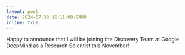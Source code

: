 ```yaml
---
layout: post
date: 2024-07-30 16:11:00-0400
inline: true
---
```


Happy to announce that I will be joining the Discovery Team at Google DeepMind as a Research Scientist this November!
